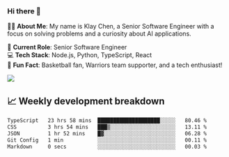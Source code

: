 ### Hi there 👋

👨‍💻 **About Me**: My name is Klay Chen, a Senior Software Engineer with a focus on solving problems and a curiosity about AI applications.

💼 **Current Role**: Senior Software Engineer  
💻 **Tech Stack**: Node.js, Python, TypeScript, React  
🏀 **Fun Fact**: Basketball fan, Warriors team supporter, and a tech enthusiast!

<img align="center" src="https://github-readme-stats.vercel.app/api?username=nameczz&show_icons=true&hide_title=true&theme=dracula" />

## 📈 Weekly development breakdown

<!--START_SECTION:waka-->

```txt
TypeScript   23 hrs 58 mins  ████████████████████░░░░░   80.46 %
CSS          3 hrs 54 mins   ███▒░░░░░░░░░░░░░░░░░░░░░   13.11 %
JSON         1 hr 52 mins    █▓░░░░░░░░░░░░░░░░░░░░░░░   06.28 %
Git Config   1 min           ░░░░░░░░░░░░░░░░░░░░░░░░░   00.11 %
Markdown     0 secs          ░░░░░░░░░░░░░░░░░░░░░░░░░   00.03 %
```

<!--END_SECTION:waka-->
